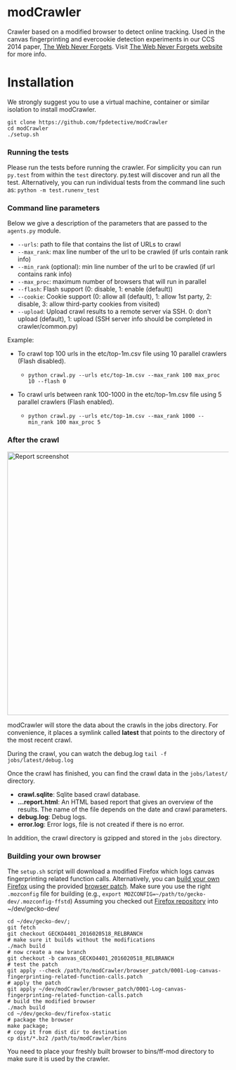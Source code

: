 # modCrawler
Crawler based on a modified browser to detect online tracking. Used in the canvas fingerprinting and evercookie detection experiments in our CCS 2014 paper, [The Web Never Forgets](https://securehomes.esat.kuleuven.be/~gacar/persistent/the_web_never_forgets.pdf). Visit [The Web Never Forgets website](https://securehomes.esat.kuleuven.be/~gacar/persistent/) for more info.

# Installation
We strongly suggest you to use a virtual machine, container or similar isolation to install modCrawler.

```
git clone https://github.com/fpdetective/modCrawler
cd modCrawler
./setup.sh
```
### Running the tests
Please run the tests before running the crawler. For simplicity you can run `py.test` from within the `test` directory. py.test will discover and run all the test. Alternatively, you can run individual tests from the command line such as:
```python -m test.runenv_test```

### Command line parameters
Below we give a description of the parameters that are passed to the `agents.py` module.
* `--urls`: path to file that contains the list of URLs to crawl
* `--max_rank`: max line number of the url to be crawled (if urls contain rank info)
* `--min_rank` (optional): min line number of the url to be crawled (if url contains rank info)
* `--max_proc`: maximum number of browsers that will run in parallel
* `--flash`: Flash support (0: disable, 1: enable (default))
* `--cookie`: Cookie support (0: allow all (default), 1: allow 1st party, 2: disable, 3: allow third-party cookies from visited)
* `--upload`: Upload crawl results to a remote server via SSH. 0: don't upload (default), 1: upload (SSH server info should be completed in crawler/common.py)

Example:
* To crawl top 100 urls in the etc/top-1m.csv file using 10 parallel crawlers (Flash disabled).
  * ```python crawl.py --urls etc/top-1m.csv --max_rank 100 max_proc 10 --flash 0```

* To crawl urls between rank 100-1000 in the etc/top-1m.csv file using 5 parallel crawlers (Flash enabled).
  * ```python crawl.py --urls etc/top-1m.csv --max_rank 1000 --min_rank 100 max_proc 5```

### After the crawl

<img src="https://raw.githubusercontent.com/fpdetective/modCrawler/master/etc/report.png" width="600px" alt="Report screenshot" />

modCrawler will store the data about the crawls in the jobs directory. For convenience, it places a symlink called **latest** that points to the directory of the most recent crawl.

During the crawl, you can watch the debug.log
```tail -f jobs/latest/debug.log```

Once the crawl has finished, you can find the crawl data in the ```jobs/latest/``` directory.
* **crawl.sqlite**: Sqlite based crawl database.
* **...report.html**: An HTML based report that gives an overview of the results. The name of the file depends on the date and crawl parameters.
* **debug.log**: Debug logs.
* **error.log**: Error logs, file is not created if there is no error.

In addition, the crawl directory is gzipped and stored in the `jobs` directory.

### Building your own browser
The `setup.sh` script will download a modified Firefox which logs canvas fingerprinting related function calls. Alternatively, you can [build your own Firefox](https://developer.mozilla.org/en-US/docs/Simple_Firefox_build) using the provided [browser patch](https://github.com/fpdetective/modCrawler/tree/master/browser_patch). Make sure you use the right `.mozconfig` file for building (e.g., ```export MOZCONFIG=~/path/to/gecko-dev/.mozconfig-ffstd```)
Assuming you checked out [Firefox repository](https://github.com/mozilla/gecko-dev) into ~/dev/gecko-dev/
```
cd ~/dev/gecko-dev/;
git fetch
git checkout GECKO4401_2016020518_RELBRANCH
# make sure it builds without the modifications
./mach build
# now create a new branch
git checkout -b canvas_GECKO4401_2016020518_RELBRANCH
# test the patch 
git apply --check /path/to/modCrawler/browser_patch/0001-Log-canvas-fingerprinting-related-function-calls.patch
# apply the patch
git apply ~/dev/modCrawler/browser_patch/0001-Log-canvas-fingerprinting-related-function-calls.patch
# build the modified browser
./mach build
cd ~/dev/gecko-dev/firefox-static
# package the browser
make package;
# copy it from dist dir to destination
cp dist/*.bz2 /path/to/modCrawler/bins
```


You need to place your freshly built browser to bins/ff-mod directory to make sure it is used by the crawler.
